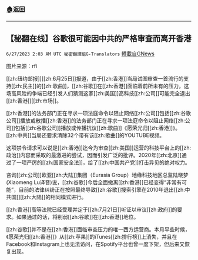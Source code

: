 ###  [:house:返回](README.md)
---


## 【秘翻在线】谷歌很可能因中共的严格审查而离开香港
`6/27/2023 2:03 AM UTC 秘密翻譯組G-Translators` [轉載自GNews](https://gnews.org/articles/1415046)

 图片来源：rfi

[[zh:纽约邮报]][[zh:6月25日]]报道，由于[[zh:香港]]当局试图审查一首流行的支持[[zh:民主]]的[[zh:歌曲]]，[[zh:谷歌]]在[[zh:香港]]面临着前所未有的压力，这场高风险的争端已经引发人们猜测这家[[zh:美国]]高科技[[zh:公司]]可能完全退出[[zh:香港]][[zh:市场]]。

[[zh:香港]]的法务部门正在寻求一项法庭命令以阻止网络[[zh:公司]]包括[[zh:谷歌公司]]播放或散播[[zh:香港]]的法务部门正在寻求一项法庭命令以阻止网络[[zh:公司]]包括[[zh:谷歌公司]]播放或传播抗议[[zh:歌曲]]《愿荣光归[[zh:香港]]》。[[zh:中共]]当局还要求清除32个带有该[[zh:歌曲]]的YOUTUBE视频。

这项禁令请求可以说是[[zh:香港]]迄今为审查[[zh:美国]]运营的科技平台上的[[zh:政治]]内容而采取的最激进的尝试，因而引发广泛的批评。2020年[[zh:北京]]通过了一项严厉的[[zh:国家安全法]]，给了[[zh:中国共产党]]打击异见的绝对权力。

咨询[[zh:公司]]欧亚[[zh:大陆]]集团（Eurasia Group）地缘科技地区总监陆晓梦(Xiaomeng Lu译音)说，[[zh:谷歌]]今后全面撤离[[zh:香港]]已经变得“非常有可能”，目前的法律纠纷正在按照最终导致[[zh:谷歌]]搜索引擎在2010年退出[[zh:中共国]][[zh:大陆]]的相同模式进行。

[[zh:香港]]高等法院已经受理并定于[[zh:7月21日]]听证以审议[[zh:政府]]的要求。如果通过的话，将削弱[[zh:谷歌]]在[[zh:香港]]地位。

[[zh:谷歌]]并不是在[[zh:香港]]面临审查压力的唯一西方运营商。本月早些时候，《愿荣光归[[zh:香港]]》从[[zh:苹果]]的iTunes[[zh:排行榜]]上消失，并且在Facebook和Instagram上也无法访问，在Spotify平台也曾一度下架，但后来又恢复出现。
